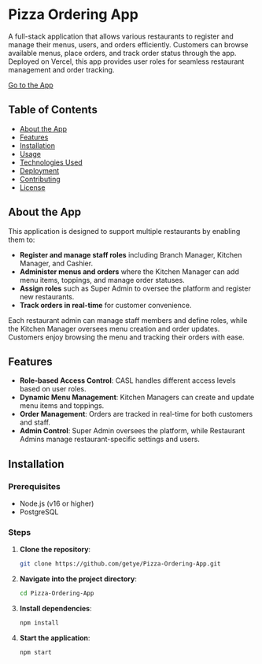 # Pizza Ordering App

A full-stack application that allows various restaurants to register and manage their menus, users, and orders efficiently. Customers can browse available menus, place orders, and track order status through the app. Deployed on Vercel, this app provides user roles for seamless restaurant management and order tracking.

[Go to the App](#) <!-- Replace with your actual app link -->

## Table of Contents
- [About the App](#about-the-app)
- [Features](#features)
- [Installation](#installation)
- [Usage](#usage)
- [Technologies Used](#technologies-used)
- [Deployment](#deployment)
- [Contributing](#contributing)
- [License](#license)

## About the App

This application is designed to support multiple restaurants by enabling them to:
- **Register and manage staff roles** including Branch Manager, Kitchen Manager, and Cashier.
- **Administer menus and orders** where the Kitchen Manager can add menu items, toppings, and manage order statuses.
- **Assign roles** such as Super Admin to oversee the platform and register new restaurants.
- **Track orders in real-time** for customer convenience.

Each restaurant admin can manage staff members and define roles, while the Kitchen Manager oversees menu creation and order updates. Customers enjoy browsing the menu and tracking their orders with ease.

## Features

- **Role-based Access Control**: CASL handles different access levels based on user roles.
- **Dynamic Menu Management**: Kitchen Managers can create and update menu items and toppings.
- **Order Management**: Orders are tracked in real-time for both customers and staff.
- **Admin Control**: Super Admin oversees the platform, while Restaurant Admins manage restaurant-specific settings and users.

## Installation

### Prerequisites
- Node.js (v16 or higher)
- PostgreSQL

### Steps

1. **Clone the repository**:
   ```bash
   git clone https://github.com/getye/Pizza-Ordering-App.git

2. **Navigate into the project directory**:
    ```bash
    cd Pizza-Ordering-App

3. **Install dependencies**:
    ```bash
    npm install

4. **Start the application**:
    ```bash
    npm start